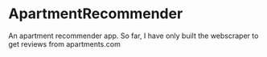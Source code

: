 # ApartmentRecommender

An apartment recommender app.
So far, I have only built the webscraper to get reviews from apartments.com
